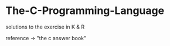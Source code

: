 # The-C-Programming-Language
solutions to the exercise in K &amp; R
>
reference -> "the c answer book"
